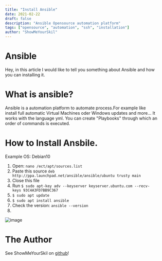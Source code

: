 ```yaml
---
title: "Install Ansible"
date: 2021-02-22
draft: false
description: "Ansible Opensource automation platform"
tags: ["opensource", "automation", "ssh", "installation"]
author: "ShowMeYourSkil"
---
```


# Ansible

Hey, in this article I would like to tell you something about Ansible and how you can installing it. 

# What is ansible?

Ansible is a automation platform to automate process.For example like install full automatic Virtual Machines oder Windows updates and more...
It works with the language yml. You can create "Playbooks" through which an order of commands is executed.

# How to Install Ansbile.

Example OS: Debian10

1. Open: `nano /ect/apt/sources.list`
2. Paste this source `deb http://ppa.launchpad.net/ansible/ansible/ubuntu trusty main`
3. Close this file
4. Run `$ sudo apt-key adv --keyserver keyserver.ubuntu.com --recv-keys 93C4A3FD7BB9C367`
5. `$ sudo apt update`
6. `$ sudo apt install ansible`
7. Check the version: `ansible --version`
8. 
![image](https://user-images.githubusercontent.com/39274150/109625598-cbf63b00-7b3f-11eb-8f20-769357560562.png)

# The Author

See ShowMeYourSkil on [github](https://github.com/showmeyourskil)!

